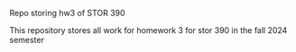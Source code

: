Repo storing hw3 of STOR 390

This repository stores all work for homework 3 for stor 390 in the fall 2024 semester

